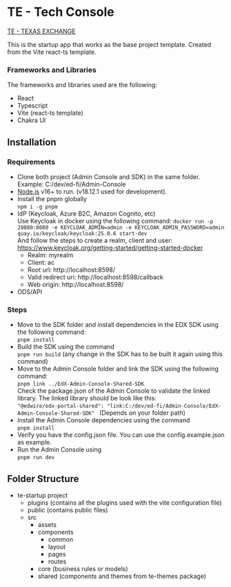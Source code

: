 # TE - Tech Console
[TE - TEXAS EXCHANGE](https://github.com/EdWire/TEE-UI-Prototype/blob/main/exchange.svg?raw=true)

This is the startup app that works as the base project template. Created
from the Vite react-ts template. 

### Frameworks and Libraries
The frameworks and libraries used are the following: 
- React 
- Typescript
- Vite (react-ts template)
- Chakra UI

## Installation
### Requirements
- Clone both project (Admin Console and SDK) in the same folder. Example: C:/dev/ed-fi/Admin-Console
- [Node.js](https://nodejs.org/) v16+ to run. (v18.12.1 used for development).
- Install the pnpm globally <br>
  ```npm i -g pnpm```
- IdP (Keycloak, Azure B2C, Amazon Cognito, etc) <br>
  Use Keycloak in docker using the following command:
  ```docker run -p 28080:8080 -e KEYCLOAK_ADMIN=admin -e KEYCLOAK_ADMIN_PASSWORD=admin quay.io/keycloak/keycloak:25.0.6 start-dev``` <br> And follow the steps to create a realm, client and user: https://www.keycloak.org/getting-started/getting-started-docker
  - Realm: myrealm
  - Client: ac
  - Root url: http://localhost:8598/
  - Valid redirect uri: http://localhost:8598/callback
  - Web origin: http://localhost:8598/
- ODS/API 

### Steps

- Move to the SDK folder and install dependencies in the EDX SDK using the following command: <br>
  ```pnpm install```
- Build the SDK using the command <br>
  ```pnpm run build``` 
  (any change in the SDK has to be built it again using this command)
- Move to the Admin Console folder and link the SDK using the following command: <br>
  ```pnpm link ../EdX-Admin-Console-Shared-SDK``` <br>
  Check the package.json of the Admin Console to validate the linked library. The linked library should be look like this:<br>```"@edwire/edx-portal-shared": "link:C:/dev/ed-fi/Admin-Console/EdX-Admin-Console-Shared-SDK" ``` (Depends on your folder path)
- Install the Admin Console dependencies using the command <br>
  ```pnpm install```
- Verify you have the config.json file. You can use the config.example.json as example.
- Run the Admin Console using <br>
  ```pnpm run dev```
  

## Folder Structure
- te-startup project
    - plugins (contains all the plugins used with the vite configuration file)
    - public (contains public files)
    - src
        - assets
        - components
            - common
            - layout
            - pages
            - routes
        - core (business rules or models)
        - shared (components and themes from te-themes package)
